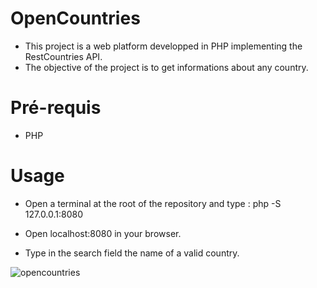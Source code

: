 # OpenCountries
- This project is a web platform developped in PHP implementing the RestCountries API.
- The objective of the project is to get informations about any country.

# Pré-requis
- PHP

# Usage
- Open a terminal at the root of the repository and type :
php -S 127.0.0.1:8080

- Open localhost:8080 in your browser.

- Type in the search field the name of a valid country.

![opencountries](https://user-images.githubusercontent.com/74663089/134897272-5ceb5439-2ed3-4d9e-93d1-0fd3bc73fe5c.png)
